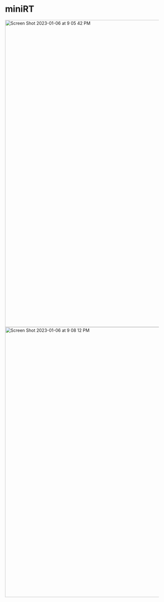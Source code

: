 # miniRT
<img width="1004" alt="Screen Shot 2023-01-06 at 9 05 42 PM" src="https://user-images.githubusercontent.com/104910768/211092648-e8cbd0ed-13a0-42ec-aa29-1c7964f2b663.png">
<img width="883" alt="Screen Shot 2023-01-06 at 9 08 12 PM" src="https://user-images.githubusercontent.com/104910768/211092655-4a215907-129d-4f98-bea5-6aaae551655d.png">
